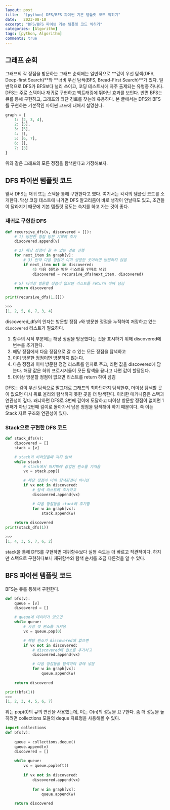 ```yaml
---
layout: post
title:  "[python] DFS/BFS 파이썬 기본 템플릿 코드 익히기"
date:   2023-08-10
excerpt: "DFS/BFS 파이썬 기본 템플릿 코드 익히기"
categories: [Algorithm]
tags: [python, Algorithm]
comments: true
---
```


## 그래프 순회
그래프의 각 정점을 방문하는 그래프 순회에는 일반적으로 **깊이 우선 탐색(DFS, Deep-first Search)**와 **너비 우선 탐색(BFS, Bread-First Search)**가 있다. 일반적으로 DFS가 BFS보다 널리 쓰이고, 코딩 테스트시에 자주 출제되는 유형중 하나다. DFS는 주로 스택이나 재귀로 구현하고 백트래킹에 뛰어난 효과를 보인다. 반면 BFS는 큐를 통해 구현하고, 그래프의 최단 경로를 찾는데 유용하다. 본 글에서는 DFS와 BFS를 구현하는 기본적인 파이썬 코드에 대해서 설명한다.

```python
graph = {
    1: [2, 3, 4],
    2: [5],
    3: [5],
    4: [],
    5: [6, 7],
    6: [],
    7: [3]
}
```
위와 같은 그래프의 모든 정점을 탐색한다고 가정해보자.

## DFS 파이썬 템플릿 코드
앞서 DFS는 재귀 또는 스택을 통해 구현한다고 했다. 여기서는 각각의 템플릿 코드를 소개한다. 막상 코딩 테스트에 나가면 DFS 알고리즘이 바로 생각이 안날때도 있고, 조건들이 달라지기 때문에 기본 템플릿 정도는 숙지를 하고 가는 것이 좋다. 

### 재귀로 구현한 DFS

```python
def recursive_dfs(v, discovered = []):
    # 1) 방문한 정점 방문 기록에 추가
    discovered.append(v)

    # 2) 해당 정점이 갈 수 있는 경로 진행
    for next_item in graph[v]:
        # 3) 만약 다음 정점이 이미 방문한 곳이라면 방문하지 않음
        if next_item not in discovered:
            4) 다음 정점과 방문 리스트를 인자로 넘김
            discovered = recursive_dfs(next_item, discovered)

    # 5) 더이상 방문할 정점이 없으면 리스트를 return 하여 넘김
    return discovered

print(recursive_dfs(1,[]))

>>>
[1, 2, 5, 6, 7, 3, 4]
```

discovered_dfs의 인자는 방문할 정점 `v`와 방문한 정점을 누적하여 저장하고 있는 `discovered` 리스트가 필요하다. 
1) 함수의 시작 부분에는 해당 정점을 방문했다는 것을 표시하기 위해 discovered에 변수를 추가한다.
2) 해당 정점에서 다음 정점으로 갈 수 있는 모든 정점을 탐색하고
3) 이미 방문한 정점이면 방문하지 않는다.
4) 다음 정점과 이미 방문한 정점 리스트를 인자로 주고, 리턴 값을 discovered에 담는다. 해당 값은 하위 프로시저들이 모든 탐색을 끝나고 나면 값이 할당된다.
5) 더이상 방문할 정점이 없으면 리스트를 return 하여 넘김

DFS는 깊이 우선 탐색으로 말그대로 그래프의 최하단까지 탐색한후, 더이상 탐색할 곳이 없으면 다시 위로 올라와 탐색하지 못한 곳을 더 탐색한다. 이러한 매커니즘은 스택과 연관성이 깊다. 왜냐하면 DFS로 3번째 깊이에 도달하고 더이상 방문할 정점이 없이면 1번째가 아닌 2번째 깊이로 돌아가서 남은 정점을 탐색해야 하기 때문이다. 즉 이는 Stack 자료 구조와 연관성이 있다. 

### Stack으로 구현한 DFS 코드

```python
def stack_dfs(v):
    discovered = []
    stack = [v]

    # stack이 비어있을때 까지 탐색
    while stack:
        # stack에서 마지막에 삽입된 원소를 가져옴
        vx = stack.pop()

        # 해당 정점이 이미 탐색된것이 아니면
        if vx not in discovered:
            # 탐색 리스트에 추가하고
            discovered.append(vx)

            # 다음 정점들을 stack에 추가함
            for w in graph[vx]:
                stack.append(w)
    
    return discovered
print(stack_dfs(1))

>>>
[1, 4, 3, 5, 7, 6, 2]
```

stack을 통해 DFS를 구현하면 재귀함수보다 실행 속도는 더 빠르고 직관적이다. 하지만 스택으로 구현하다보니 재귀함수와 탐색 순서를 조금 다른것을 알 수 있다. 


## BFS 파이썬 템플릿 코드

BFS는 큐를 통해서 구현한다.

```python
def bfs(v):
    queue = [v]
    discovered = []

    # queue에 데이터가 있으면
    while queue:
        # 가장 첫 원소를 가져옴
        vx = queue.pop(0)

        # 해당 원소가 discovered에 없으면
        if vx not in discovered:
            # discovered에 원소를 추가하고
            discovered.append(vx)

            # 다음 정점들을 탐색하여 큐에 넣음
            for w in graph[vx]:
                queue.append(w)
    
    return discovered

print(bfs(1))
>>>
[1, 2, 3, 4, 5, 6, 7]
```
위는 pop(0)의 큐의 연산을 사용했는데, 이는  O(n)의 성능을 요구한다. 좀 더 성능을 높히려면 collections 모듈의 deque 자료형을 사용해볼 수 있다. 

```python
import collections
def bfs(v):
    
    queue = collections.deque()
    queue.append(v)
    discovered = []
    
    while queue:
        vx = queue.popleft()
        
        if vx not in discovered:
            discovered.append(vx)
            
            for w in graph[vx]:
                queue.append(w)
    
    return discovered
```



